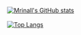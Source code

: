 <!--
**MrinallU/MrinallU** is a ✨ _special_ ✨ repository because its `README.md` (this file) appears on your GitHub profile.

Here are some ideas to get you started:

- 🔭 I’m currently working on ...
- 🌱 I’m currently learning ...
- 👯 I’m looking to collaborate on ...
- 🤔 I’m looking for help with ...
- 💬 Ask me about ...
- 📫 How to reach me: ...
- 😄 Pronouns: ...
- ⚡ Fun fact: ...
-->

[![Mrinall's GitHub stats](https://github-readme-stats.vercel.app/api?username=MrinallU&show_icons=true&theme=tokyonight)](https://github.com/MrinallU/github-readme-stats)
<br />
<br />
[![Top Langs](https://github-readme-stats.vercel.app/api/top-langs/?username=MrinallU&layout=compact&theme=tokyonight)](https://github.com/MrinallU/github-readme-stats)
<br />
